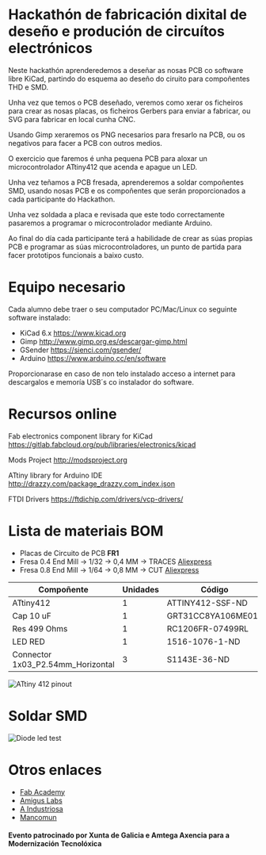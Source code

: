 # Hackathón de fabricación dixital de deseño e produción de circuítos electrónicos

Neste hackathón aprenderedemos a deseñar as nosas PCB co software libre KiCad, partindo do esquema ao deseño do ciruito para compoñentes THD e SMD.

Unha vez que temos o PCB deseñado, veremos como xerar os ficheiros para crear as nosas placas, os ficheiros Gerbers para enviar a fabricar, ou SVG para fabricar en local cunha CNC.

Usando Gimp xeraremos os PNG necesarios para fresarlo na PCB, ou os negativos para facer a PCB con outros medios.

O exercicio que faremos é unha pequena PCB para aloxar un microcontrolador ATtiny412 que acenda e apague un LED.

Unha vez teñamos a PCB fresada, aprenderemos a soldar compoñentes SMD, usando nosas PCB e os compoñentes que serán proporcionados a cada participante do Hackathon.

Unha vez soldada a placa e revisada que este todo correctamente pasaremos a programar o microcontrolador mediante Arduino.

Ao final do día cada participante terá a habilidade de crear as súas propias PCB e programar as súas microcontroladores, un punto de partida para facer prototipos funcionais a baixo custo.

# Equipo necesario

Cada alumno debe traer o seu computador PC/Mac/Linux co seguinte software instalado:

- KiCad 6.x https://www.kicad.org
- Gimp http://www.gimp.org.es/descargar-gimp.html
- GSender https://sienci.com/gsender/
- Arduino https://www.arduino.cc/en/software

Proporcionarase en caso de non telo instalado acceso a internet para descargalos e memoría USB´s co instalador do software.

# Recursos online

Fab electronics component library for KiCad https://gitlab.fabcloud.org/pub/libraries/electronics/kicad

Mods Project http://modsproject.org

ATtiny library for Arduino IDE http://drazzy.com/package_drazzy.com_index.json

FTDI Drivers https://ftdichip.com/drivers/vcp-drivers/

# Lista de materiais BOM

- Placas de Circuito de PCB **FR1**
- Fresa 0.4 End Mill -> 1/32 -> 0,4 MM -> TRACES [Aliexpress](https://es.aliexpress.com/item/32914096470.html?spm=a2g0o.order_list.0.0.19bb194dGODsyC&gatewayAdapt=glo2esp)
- Fresa 0.8 End Mill -> 1/64 -> 0,8 MM -> CUT [Aliexpress](https://es.aliexpress.com/item/32914096470.html?spm=a2g0o.order_list.0.0.19bb194dGODsyC&gatewayAdapt=glo2esp)

| Compoñente | Unidades | Código | Tenda | Footprint |
| ----- | ---- | ---- | ---- | ---- |
| ATtiny412 | 1 | ATTINY412-SSF-ND | [Digikey](https://www.digikey.es/en/products/detail/microchip-technology/ATTINY412-SSF/9947539) | SOIC-8_3.9x4.9mm_P1.27mm |
| Cap 10 uF | 1 | GRT31CC8YA106ME01L | [Digikey](https://www.digikey.es/en/products/detail/murata-electronics/GRT31CC8YA106ME01L/5416847) | C_1206 |
| Res 499 Ohms | 1 | RC1206FR-07499RL | [Digikey](https://www.digikey.es/en/products/detail/yageo/RC1206FR-07499RL/728944) | R_1206 |
| LED RED | 1 | 1516-1076-1-ND  | [Digikey](https://www.digikey.es/es/products/detail/qt-brightek-qtb/QBLP615-R/4814674) | LED_1206 |
| Connector 1x03_P2.54mm_Horizontal | 3 | S1143E-36-ND  | [Digikey](https://www.digikey.es/es/products/detail/sullins-connector-solutions/GBC36SGSN-M89/862355) | PinHeader_1x03_P2.54mm_Horizontal_SMD |

![ATtiny 412 pinout](https://github.com/CyberMODE/Hackathon-Fabricacion-Digital-Electronica/blob/main/images/ATtiny412-pinout.jpg)

# Soldar SMD

![Diode led test](https://github.com/CyberMODE/Hackathon-Fabricacion-Digital-Electronica/blob/main/images/diode_led_test.jpg)

# Otros enlaces

- [Fab Academy](https://fabacademy.org)
- [Amigus Labs](https://www.amiguslabs.org)
- [A Industriosa](https://aindustriosa.org)
- [Mancomun](https://www.mancomun.gal/es/)

#### Evento patrocinado por Xunta de Galicia e Amtega Axencia para a Modernización Tecnolóxica



